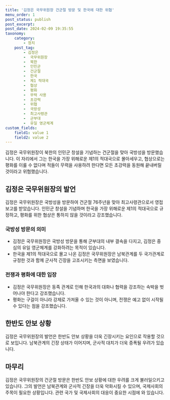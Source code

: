 ```yaml
---
title: '김정은 국무위원장 건군절 방문 및 한국에 대한 위협'
menu_order: 1
post_status: publish
post_excerpt: 
post_date: 2024-02-09 19:35:55
taxonomy:
    category:
        - 정치
    post_tag:
        - 김정은
        -  국무위원장
        -  북한
        -  인민군
        -  건군절
        -  한국
        -  제1 적대국
        -  협상
        -  평화
        -  무력 사용
        -  초강력
        -  위협
        -  국방성
        -  최고사령관
        -  군부대
        -  유일 영군체계
custom_fields:
    field1: value 1
    field2: value 2
---
```


김정은 국무위원장이 북한의 인민군 창설을 기념하는 건군절을 맞아 국방성을 방문했습니다. 이 자리에서 그는 한국을 가장 위해로운 제1의 적대국으로 몰아세우고, 협상으로는 평화를 이룰 수 없다며 적들이 무력을 사용하려 한다면 모든 초강력을 동원해 끝내버릴 것이라고 위협했습니다.
## 김정은 국무위원장의 발언
김정은 국무위원장은 국방성을 방문하여 건군절 76주년을 맞아 최고사령관으로서 영접보고를 받았습니다. 인민군 창설을 기념하며 한국을 가장 위해로운 제1의 적대국으로 규정하고, 평화를 위한 협상은 통하지 않을 것이라고 강조했습니다.
### 국방성 방문의 의미
- 김정은 국무위원장은 국방성 방문을 통해 군부대의 내부 결속을 다지고, 김정은 중심의 유일 영군체계를 강화하려는 목적이 있습니다.
- 한국을 제1의 적대국으로 몰고 나온 김정은 국무위원장은 남북관계를 두 국가관계로 규정한 것과 함께 군사적 긴장을 고조시키는 측면을 보였습니다.
### 전쟁과 평화에 대한 입장
- 김정은 국무위원장은 동족 관계로 인해 한국과의 대화나 협력을 강조하는 속박을 벗어나야 한다고 강조했습니다.
- 평화는 구걸이 아니라 강제로 가져올 수 있는 것이 아니며, 전쟁은 예고 없이 시작될 수 있다는 점을 강조했습니다.
## 한반도 안보 상황
김정은 국무위원장의 발언은 한반도 안보 상황을 더욱 긴장시키는 요인으로 작용할 것으로 보입니다. 남북관계의 긴장 상태가 이어지며, 군사적 대치가 더욱 증폭될 우려가 있습니다.
## 마무리
김정은 국무위원장의 건군절 방문은 한반도 안보 상황에 대한 우려를 크게 불러일으키고 있습니다. 그의 발언은 남북관계와 군사적 긴장을 더욱 악화시킬 수 있으며, 국제사회의 주목이 필요한 상황입니다. 관련 국가 및 국제사회의 대응이 중요한 시점에 와 있습니다.
